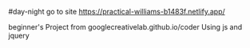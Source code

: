 #day-night
go to site https://practical-williams-b1483f.netlify.app/

beginner's Project from googlecreativelab.github.io/coder
Using js and jquery 
